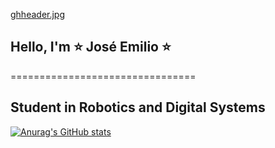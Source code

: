 [ghheader.jpg](https://postimg.cc/N9gQfnR4)

## Hello, I'm ⭐ José Emilio ⭐
================================

Student in Robotics and Digital Systems
--------------------------------------


[![Anurag's GitHub stats](https://github-readme-stats.vercel.app/api?username=Josemiliowo)](https://github.com/Josemiliowo)
